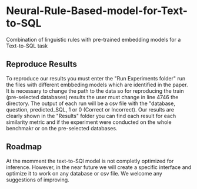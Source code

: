 # Neural-Rule-Based-model-for-Text-to-SQL
Combination of linguistic rules with pre-trained embedding models for a Text-to-SQL task


## Reproduce Results
 To reproduce our results you must enter the "Run Experiments folder" run the files with different embbeding models which are identified in the paper. It is necessary to change the path to the data so for reproducing the train (pre-selected databases) results the user must change in line 4746  the directory. The output of each run will be a csv file with the "database, question, predicted_SQL, 1 or 0 (Correct or Incorrect).
 Our results are clearly shown in the "Results" folder you can find each result for each similarity metric and if the experiment were conducted on the whole benchmakr or on the pre-selected databases.

## Roadmap
At the momment the text-to-SQl model is not completly optimized for inference. However, in the near future we will create a specific interface and optimize it to work on any database or csv file.
We welcome any suggestions of improving.